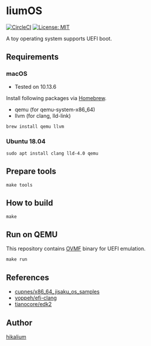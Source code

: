 # liumOS
[![CircleCI](https://circleci.com/gh/hikalium/liumos.svg?style=svg)](https://circleci.com/gh/hikalium/liumos)
[![License: MIT](https://img.shields.io/badge/License-MIT-yellow.svg)](https://opensource.org/licenses/MIT)

A toy operating system supports UEFI boot.

## Requirements

### macOS

- Tested on 10.13.6

Install following packages via [Homebrew](https://brew.sh/).
- qemu (for qemu-system-x86_64)
- llvm (for clang, lld-link)

```
brew install qemu llvm
```

### Ubuntu 18.04

```
sudo apt install clang lld-4.0 qemu

```

## Prepare tools
```
make tools
```

## How to build

```
make
```

## Run on QEMU

This repository contains [OVMF](https://github.com/tianocore/tianocore.github.io/wiki/OVMF) binary for UEFI emulation.

```
make run
```

## References
- [cupnes/x86_64_jisaku_os_samples](https://github.com/cupnes/x86_64_jisaku_os_samples)
- [yoppeh/efi-clang](https://github.com/yoppeh/efi-clang)
- [tianocore/edk2](https://github.com/tianocore/edk2)

## Author
[hikalium](https://github.com/hikalium)
